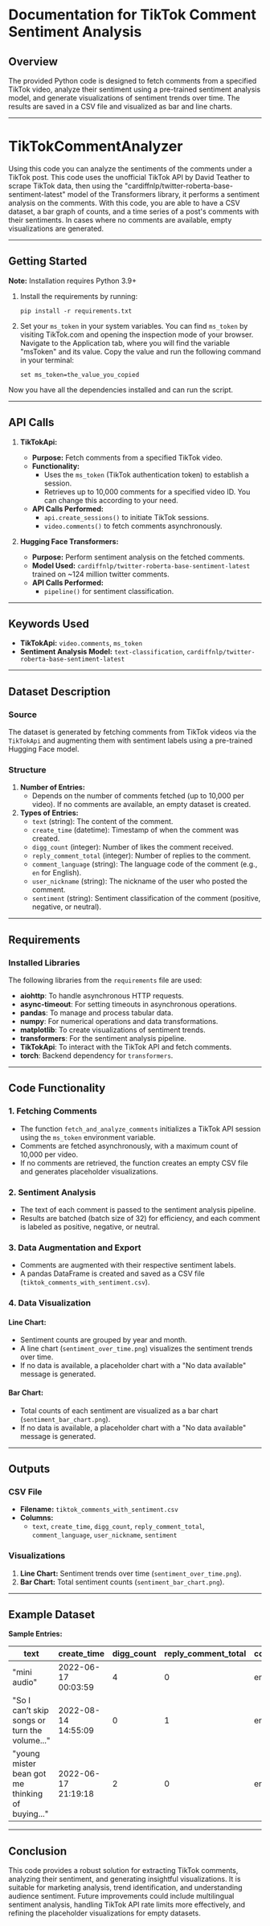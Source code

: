 # Documentation for TikTok Comment Sentiment Analysis

## Overview

The provided Python code is designed to fetch comments from a specified TikTok video, analyze their sentiment using a pre-trained sentiment analysis model, and generate visualizations of sentiment trends over time. The results are saved in a CSV file and visualized as bar and line charts. 

---

# TikTokCommentAnalyzer
Using this code you can analyze the sentiments of the comments under a TikTok post. This code uses the unofficial TikTok API by David Teather to scrape TikTok data, then using the "cardiffnlp/twitter-roberta-base-sentiment-latest" model of the Transformers library, it performs a sentiment analysis on the comments. With this code, you are able to have a CSV dataset, a bar graph of counts, and a time series of a post's comments with their sentiments. In cases where no comments are available, empty visualizations are generated.

---

## Getting Started

**Note:** Installation requires Python 3.9+
1. Install the requirements by running:
   ```
   pip install -r requirements.txt
   ```

2. Set your `ms_token` in your system variables. You can find `ms_token` by visiting TikTok.com and opening the inspection mode of your browser. Navigate to the Application tab, where you will find the variable "msToken" and its value. Copy the value and run the following command in your terminal:
   ```
   set ms_token=the_value_you_copied
   ```
Now you have all the dependencies installed and can run the script. 

---

## API Calls

1. **TikTokApi:**

   - **Purpose:** Fetch comments from a specified TikTok video.
   - **Functionality:**
     - Uses the `ms_token` (TikTok authentication token) to establish a session.
     - Retrieves up to 10,000 comments for a specified video ID. You can change this according to your need.
   - **API Calls Performed:**
     - `api.create_sessions()` to initiate TikTok sessions.
     - `video.comments()` to fetch comments asynchronously.

2. **Hugging Face Transformers:**

   - **Purpose:** Perform sentiment analysis on the fetched comments.
   - **Model Used:** `cardiffnlp/twitter-roberta-base-sentiment-latest` trained on ~124 million twitter comments.
   - **API Calls Performed:**
     - `pipeline()` for sentiment classification.

---

## Keywords Used

- **TikTokApi:** `video.comments`, `ms_token`
- **Sentiment Analysis Model:** `text-classification`, `cardiffnlp/twitter-roberta-base-sentiment-latest`

---

## Dataset Description

### Source

The dataset is generated by fetching comments from TikTok videos via the `TikTokApi` and augmenting them with sentiment labels using a pre-trained Hugging Face model.

### Structure

1. **Number of Entries:**
   - Depends on the number of comments fetched (up to 10,000 per video). If no comments are available, an empty dataset is created.
2. **Types of Entries:**
   - `text` (string): The content of the comment.
   - `create_time` (datetime): Timestamp of when the comment was created.
   - `digg_count` (integer): Number of likes the comment received.
   - `reply_comment_total` (integer): Number of replies to the comment.
   - `comment_language` (string): The language code of the comment (e.g., `en` for English).
   - `user_nickname` (string): The nickname of the user who posted the comment.
   - `sentiment` (string): Sentiment classification of the comment (positive, negative, or neutral).

---

## Requirements

### Installed Libraries

The following libraries from the `requirements` file are used:

- **aiohttp**: To handle asynchronous HTTP requests.
- **async-timeout**: For setting timeouts in asynchronous operations.
- **pandas**: To manage and process tabular data.
- **numpy**: For numerical operations and data transformations.
- **matplotlib**: To create visualizations of sentiment trends.
- **transformers**: For the sentiment analysis pipeline.
- **TikTokApi**: To interact with the TikTok API and fetch comments.
- **torch**: Backend dependency for `transformers`.

---

## Code Functionality

### 1. **Fetching Comments**

- The function `fetch_and_analyze_comments` initializes a TikTok API session using the `ms_token` environment variable.
- Comments are fetched asynchronously, with a maximum count of 10,000 per video.
- If no comments are retrieved, the function creates an empty CSV file and generates placeholder visualizations.

### 2. **Sentiment Analysis**

- The text of each comment is passed to the sentiment analysis pipeline.
- Results are batched (batch size of 32) for efficiency, and each comment is labeled as positive, negative, or neutral.

### 3. **Data Augmentation and Export**

- Comments are augmented with their respective sentiment labels.
- A pandas DataFrame is created and saved as a CSV file (`tiktok_comments_with_sentiment.csv`).

### 4. **Data Visualization**

#### Line Chart:

- Sentiment counts are grouped by year and month.
- A line chart (`sentiment_over_time.png`) visualizes the sentiment trends over time.
- If no data is available, a placeholder chart with a "No data available" message is generated.

#### Bar Chart:

- Total counts of each sentiment are visualized as a bar chart (`sentiment_bar_chart.png`).
- If no data is available, a placeholder chart with a "No data available" message is generated.

---

## Outputs

### CSV File

- **Filename:** `tiktok_comments_with_sentiment.csv`
- **Columns:**
  - `text`, `create_time`, `digg_count`, `reply_comment_total`, `comment_language`, `user_nickname`, `sentiment`

### Visualizations

1. **Line Chart:** Sentiment trends over time (`sentiment_over_time.png`).
2. **Bar Chart:** Total sentiment counts (`sentiment_bar_chart.png`).
---

## Example Dataset

**Sample Entries:**

| text                                             | create\_time        | digg\_count | reply\_comment\_total | comment\_language | user\_nickname | sentiment |
| ------------------------------------------------ | ------------------- | ----------- | --------------------- | ----------------- | -------------- | --------- |
| "mini audio"                                     | 2022-06-17 00:03:59 | 4           | 0                     | en                | YT PGH-life    | neutral   |
| "So I can’t skip songs or turn the volume..."    | 2022-08-14 14:55:09 | 0           | 1                     | en                | Paolommerda    | negative  |
| "young mister bean got me thinking of buying..." | 2022-06-17 21:19:18 | 2           | 0                     | en                | （*´∀\`*)       | neutral   |

---

## Conclusion

This code provides a robust solution for extracting TikTok comments, analyzing their sentiment, and generating insightful visualizations. It is suitable for marketing analysis, trend identification, and understanding audience sentiment. Future improvements could include multilingual sentiment analysis, handling TikTok API rate limits more effectively, and refining the placeholder visualizations for empty datasets.

